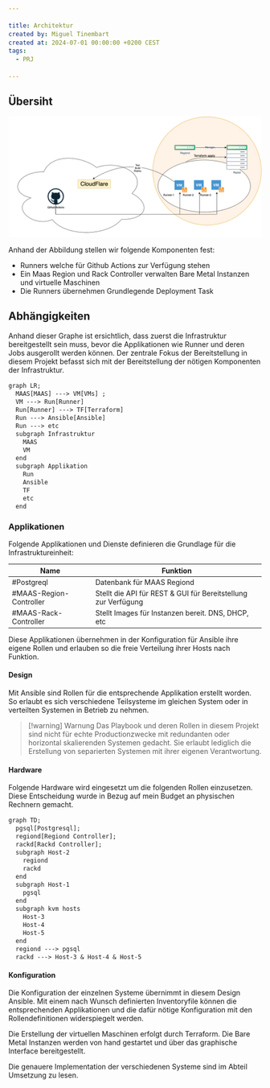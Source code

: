 ```yaml
---

title: Architektur
created by: Miguel Tinembart
created at: 2024-07-01 00:00:00 +0200 CEST
tags:
  - PRJ

---
```


## Übersiht

![Runner-architecture](./assets/runner-diagramm.drawio.png)

Anhand der Abbildung stellen wir folgende Komponenten fest:

- Runners welche für Github Actions zur Verfügung stehen
- Ein Maas Region und Rack Controller verwalten Bare Metal Instanzen und virtuelle Maschinen
- Die Runners übernehmen Grundlegende Deployment Task

## Abhängigkeiten
Anhand dieser Graphe ist ersichtlich, dass zuerst die Infrastruktur bereitgestellt sein muss, bevor die Applikationen wie Runner und deren Jobs ausgerollt werden können. Der zentrale Fokus der Bereitstellung in diesem Projekt befasst sich mit der Bereitstellung der nötigen Komponenten der Infrastruktur.

```mermaid
graph LR;
  MAAS[MAAS] ---> VM[VMs] ;
  VM ---> Run[Runner]
  Run[Runner] ---> TF[Terraform]
  Run ---> Ansible[Ansible]
  Run ---> etc
  subgraph Infrastruktur
    MAAS
    VM
  end
  subgraph Applikation
    Run
    Ansible
    TF
    etc
  end
```

### Applikationen

Folgende Applikationen und Dienste definieren die Grundlage für die Infrastruktureinheit:

| Name | Funktion | 
| --- | --- |
| #Postgreql | Datenbank für MAAS Regiond |
| #MAAS-Region-Controller | Stellt die API für REST & GUI für Bereitstellung zur Verfügung |
| #MAAS-Rack-Controller | Stellt Images für Instanzen bereit. DNS, DHCP, etc | 

Diese Applikationen übernehmen in der Konfiguration für Ansible ihre eigene Rollen und erlauben so die freie Verteilung ihrer Hosts nach Funktion.

#### Design

Mit Ansible sind Rollen für die entsprechende Applikation erstellt worden. So erlaubt es sich verschiedene Teilsysteme im gleichen System oder in verteilten Systemen in Betrieb zu nehmen.

> [!warning] Warnung
> Das Playbook und deren Rollen in diesem Projekt sind nicht für echte Productionzwecke mit redundanten oder horizontal skalierenden Systemen gedacht. Sie erlaubt lediglich die Erstellung von separierten Systemen mit ihrer eigenen Verantwortung.

#### Hardware

Folgende Hardware wird eingesetzt um die folgenden Rollen einzusetzen. Diese Entscheidung wurde in Bezug auf mein Budget an physischen Rechnern gemacht.

```mermaid
graph TD;
  pgsql[Postgresql];
  regiond[Regiond Controller];
  rackd[Rackd Controller];
  subgraph Host-2
    regiond
    rackd
  end
  subgraph Host-1
    pgsql
  end
  subgraph kvm hosts
    Host-3
    Host-4
    Host-5
  end
  regiond ---> pgsql
  rackd ---> Host-3 & Host-4 & Host-5
```

#### Konfiguration

Die Konfiguration der einzelnen Systeme übernimmt in diesem Design Ansible. Mit einem nach Wunsch definierten Inventoryfile können die entsprechenden Applikationen und die dafür nötige Konfiguration mit den Rollendefinitionen widerspiegelt werden. 

Die Erstellung der virtuellen Maschinen erfolgt durch Terraform. Die Bare Metal Instanzen werden von hand gestartet und über das graphische Interface bereitgestellt.

Die genauere Implementation der verschiedenen Systeme sind im Abteil Umsetzung zu lesen.
